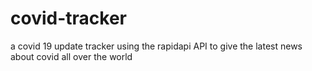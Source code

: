# covid-tracker
a covid 19 update tracker using the rapidapi API  to give the latest news about covid all over the world
